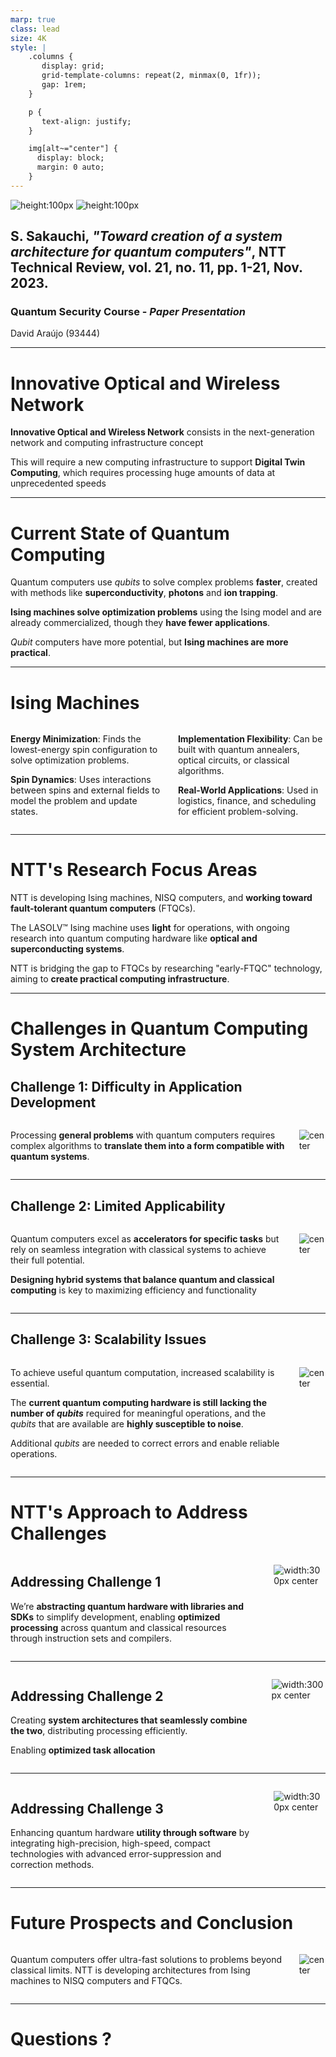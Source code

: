 ```yaml
---
marp: true
class: lead
size: 4K
style: |
    .columns {
       display: grid;
       grid-template-columns: repeat(2, minmax(0, 1fr));
       gap: 1rem;
    }

    p {
       text-align: justify;
    }

    img[alt~="center"] {
      display: block;
      margin: 0 auto;
    }
---
```


<!-- footer: 25th of October 2024 | _davidaraujo@ua.pt_-->

![height:100px](./images/deti-logo.png) ![height:100px](./images/Marca-UA-Complementar-PRETO.png)

## S. Sakauchi, **_"Toward creation of a system architecture for quantum computers"_**, NTT Technical Review, vol. 21, no. 11, pp. 1-21, Nov. 2023.

### Quantum Security Course - _Paper Presentation_

David Araújo (93444)

<!--
This paper explores NTT's efforts to develop quantum system architectures under the IOWN initiative, focusing on ultra-fast, large-scale processing for applications like Digital Twin Computing. It addresses challenges in scalability, error correction, and integrating quantum systems, such as Ising machines and fault tolerant quantum computers, with classical computing to unlock quantum computing's potential.

~~~~

Este paper serve como um guia para os objetivos do NTT Research Group relativamente ao desenvolvimento de arquiteturas para sistemas quântico, focados aplicação que requeiram processamento ultra rápido e de larga escala.
-->

---

<!-- paginate: true -->
<!-- header: __Toward creation of a system architecture for quantum computers__ | Quantum Security Course - _Paper Presentation_ -->
<!-- footer: '![height:50px](./images/deti-logo.png) ![height:50px](./images/Marca-UA-Complementar-PRETO.png)' -->

# Innovative Optical and Wireless Network

**Innovative Optical and Wireless Network** consists in the next-generation network and computing infrastructure concept

This will require a new computing infrastructure to support **Digital Twin Computing**, which requires processing huge amounts of data at unprecedented speeds

<!--
Central to this is the All-Photonics Network, which uses light for ultra-fast, high-capacity communication.

Another key concept is Digital Twin Computing, which merges the real and digital worlds to predict future scenarios with unprecedented accuracy.

By connecting and optimizing diverse ICT resources, IOWN envisions enabling breakthrough applications and services that surpass the limits of current technology.

~~~~

Um dos objetivos do NTT é em criar a nova geração de uma rede de computadores quânticos com base em numa rede apenas e completamente baseada em fotónica, que permite comunicações ultra rápidas e com enorme largura de banda

Isto é fundamental para tecnologias emergentes, como Digital Twin Computing <explicar digital twin computing>
-->

---

# Current State of Quantum Computing

Quantum computers use _qubits_ to solve complex problems **faster**, created with methods like **superconductivity**, **photons** and **ion trapping**.

**Ising machines solve optimization problems** using the Ising model and are already commercialized, though they **have fewer applications**.

_Qubit_ computers have more potential, but **Ising machines are more practical**.

<!--
Number or qubits is currently limited

Current quantum computers lack scale and precision.

A large-scale, fault-tolerant quantum computer (FTQC), capable of error correction during calculations like prime factorization, is not yet in practical use.

Ising machines specialize in solving combinatorial optimization problems that are time-consuming for classical computers.

They use the Ising model, a statistical-mechanics model representing magnetic material properties.

Unlike qubit-based quantum computers, Ising machines have limited applications but are already commercialized and lead in practical use.

~~~~

Computadores quânticos usam qubits para resolver problemas complexos de forma mais rapida, e esses qubits podem ser gerados com métodos como super-condutividade, fotões e ion trapping.

No entanto, computadores de larga escala, tolerantes a errro, conhecidos com FTOC, que sejam capazes de corrigir erros em tempo real, ainda não são práticos
-->

---

# Ising Machines

<div class="columns">

<div>

**Energy Minimization**: Finds the lowest-energy spin configuration to solve optimization problems.

**Spin Dynamics**: Uses interactions between spins and external fields to model the problem and update states.

</div>

<div>

**Implementation Flexibility**: Can be built with quantum annealers, optical circuits, or classical algorithms.

**Real-World Applications**: Used in logistics, finance, and scheduling for efficient problem-solving.

</div>

</div>

<!--
Ising machines are computational systems that solve optimization problems by modeling them as the Ising model, which represents a network of binary variables (spins) connected by interactions.

Each spin can be in one of two states (-1 or +1), and the machine aims to find the configuration that minimizes the total energy of the system (the Ising Hamiltonian).

This is achieved by iteratively adjusting the states of the spins based on the interaction strengths and external fields, converging to a low-energy configuration that corresponds to the optimal solution.

Physical implementations often leverage mechanisms like quantum annealing or optical feedback to simulate the energy minimization process.

~~~~

Altenativas como máquinas de Ising, são mais especializadas em resolver problemas combinatorios de otimização que tipicamente demoram muito tempo em computadores clássicos

Elas alcançam isto ao representar os problemas como uma rede de variaveis binárias, -1 ou 1, os spins, ligadas por interações, e o objetivo é minimizar a energia total do sistema. E alcança isso, ao ajustar os spins baseado na força das interações e campos externos, convergingo para uma configuração de baixa energia que representa a solução ideal.

Como não utilizam qubits, podem ser implementadas com circuitos oticos, algoritmos classicos, entre outros
-->

---

# NTT's Research Focus Areas

NTT is developing Ising machines, NISQ computers, and **working toward fault-tolerant quantum computers** (FTQCs).

The LASOLV™ Ising machine uses **light** for operations, with ongoing research into quantum computing hardware like **optical and superconducting systems**.

NTT is bridging the gap to FTQCs by researching "early-FTQC" technology, aiming to **create practical computing infrastructure**.

<!--
At NTT, they are advancing research in Ising machines and quantum computers, including NISQ computers and FTQCs.

They developed the LASOLV™ Ising machine, which uses light for operations, and are exploring its applications.

For quantum hardware, they are researching optical and superconducting systems.

In software, their focus is on improving error correction and suppression for better performance.

Their goal is to bridge the gap from NISQ computers to FTQCs by developing "early-FTQC" technology and building practical computing infrastructure, as FTQCs can solve a broader range of problems but are more difficult to implement.

~~~~

O grupo NTT para ja, a nivel de hardware, desenvolveu uma máquina de Ising que usa luz e super-condutores para as suas operações.

A nível de software, o grupo quer melhorar a performance da correção de erros, assim como tornar a infraestrutura de desenvolvimento mais prática.
-->

---

# Challenges in Quantum Computing System Architecture

## Challenge 1: Difficulty in Application Development

<div class="columns">

<div>

Processing **general problems** with quantum computers requires complex algorithms to **translate them into a form compatible with quantum systems**.

</div>

<div>

![center](./images/challenges-solutions-01.png)

</div>

</div>

<!--
Quantum computers require specialized algorithms, making it necessary to study how general problems can be translated into complex quantum algorithms suitable for these systems.

The reliance on quantum mechanics creates a high barrier for general application developers.

~~~~

Computadores quanticos necessitam de algoritmos complexos, e atualmente torna dificil traduzir problemas gerais em expressões que possam ser interpretadas por computadores quanticos.

Isto cria uma barreira à adoção da computação quântica por parte dos developers.
-->

---

## Challenge 2: Limited Applicability

<div class="columns">

<div>

Quantum computers excel as **accelerators for specific tasks** but rely on seamless integration with classical systems to achieve their full potential.

**Designing hybrid systems that balance quantum and classical computing** is key to maximizing efficiency and functionality

</div>

<div>

![center](./images/challenges-solutions-02.png)

</div>

</div>

<!--
Quantum computers leverage superposition to process many inputs simultaneously, offering dramatic speed improvements for specific tasks like prime factorization.

However, they are not fast enough to replace all classical computing operations. Instead, they function as accelerators.

~~~~

Apesar de os computadores quânticos tirarem vatagens da superposição para poder processar multiplos inputs simultaneamente, ainda não são rapidos o suficiente para substituir os computadores classicos em todas as vertentes
-->

---

## Challenge 3: Scalability Issues

<div class="columns">

<div>

To achieve useful quantum computation, increased scalability is essential.

The **current quantum computing hardware is still lacking the number of *qubits*** required for meaningful operations, and the *qubits* that are available are **highly susceptible to noise**.

Additional *qubits* are needed to correct errors and enable reliable operations.

</div>

<div>

![center](./images/challenges-solutions-03.png)

</div>

</div>

<!--
Achieving practical quantum computation requires overcoming challenges related to scalability. 

Currently, quantum computers do not have enough qubits to perform meaningful operations, and those available are prone to noise.

More qubits are needed to correct errors and ensure that operations can be executed reliably.

~~~~

Para atingir niveis de computações que possam competir com o dos computadores classicos, escalabilidade é essencial

Atualmente o computadores quântico ainda não possuem qubits em número suficiente para que possam realizar operações significativas em comparação com os classicos

Este limite nos qubits também limita seriamente a precisão das operações, uma vez que seria necessária uma margem adicional no numero de qubits para que pudesse ser feita uma correção de erros eficaz, uma vez que os qubit para alem de poucos, são muito susceptiveis a ruido.
-->

---

# NTT's Approach to Address Challenges

<div class="columns">

<div>

## Addressing Challenge 1

We’re **abstracting quantum hardware with libraries and SDKs** to simplify development, enabling **optimized processing** across quantum and classical resources through instruction sets and compilers.

</div>

<div>

![width:300px center](./images/solutions-02.png)

</div>

</div>

<!--
Abstract quantum hardware components using libraries and SDKs, similar to how early classical computers used assembly languages. 

Will allow developers to focus on building applications without managing the complexity of quantum hardware.

Development of instruction sets, high-level programming languages, and compilers that enable optimized processing by combining the unique strengths of quantum and classical computing resources, improving overall efficiency.

~~~~

A forma como o NTT pretende resolver o primeiro desafio é desenvolver livrarias e SDKs que permitam abstrair o hardware utilizado de forma a simplificar o desenvolvimento

Isto irá permitir também que sejam desenvolvidos novos instructions set, compiladores e linguagem de alto nível que otimizem o desenvolvimento de software mais complexo e capaz de tirar proveito da tecnologia quântica
-->

---

<div class="columns">

<div>

## Addressing Challenge 2

Creating **system architectures that seamlessly combine the two**, distributing processing efficiently.

Enabling **optimized task allocation**

</div>

<div>

![width:300px center](./images/solutions-03.png)

</div>

</div>

<!--
The development of distributed operating systems is key to leveraging the strengths of quantum and classical hardware.

Quantum computers serve as accelerators for specialized tasks, while classical computers handle versatile operations. 

The challenge lies in creating system architectures that seamlessly combine the two, distributing processing efficiently.

Optimized task allocation and unlocking the full potential of quantum computing in practical applications.

~~~~

Uma vez que os computadores quânticos ainda só funcionam como aceleradores de funções especificas, desenvolver sistemas operativos distribuidos que permitam integrar computadores clássicos e quânticos é fundamental.

Isto também facilitaria a alocação de tarefas entre os dois sistemas de forma mais eficiente
-->

---

<div class="columns">

<div>

## Addressing Challenge 3

Enhancing quantum hardware **utility through software** by integrating high-precision, high-speed, compact technologies with advanced error-suppression and correction methods.

</div>

<div>

![width:300px center](./images/solutions-04.png)

</div>

</div>

<!--
The effectiveness of quantum hardware is significantly improved by combining it with advanced software solutions.

High precision, faster processing, and compact integration.

Additionally, robust error-suppression and correction theories are being developed to address the inherent noise and instability in quantum systems.

~~~~

Finalmente, o NTT também procura melhorar a utilidade do hardware existente ao melhorar a integração deste com software, tornando-o capaz de maior precisão, mais rapido e como melhor capacidade de correção e supressão de erros
-->

---

# Future Prospects and Conclusion

<div class="columns">

<div>

Quantum computers offer ultra-fast solutions to problems beyond classical limits. NTT is developing architectures from Ising machines to NISQ computers and FTQCs.

</div>

<div>

![center](./images/position-map.png)

</div>

</div>

<!--
Quantum computers offer unprecedented speed for solving complex problems beyond classical capabilities. 

NTT Computer and Data Science Laboratories is developing architectures that span practical Ising machines to NISQ and FTQC systems.

While Ising machines are already closer to real-world application, further research is needed for the broader capabilities of NISQ and FTQCs.

These efforts lay the groundwork for transformative quantum computing technologies.
-->

---

# Questions ?
